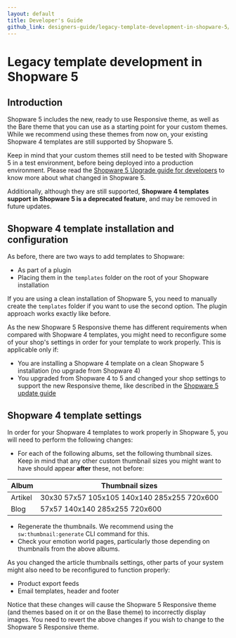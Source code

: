 ```yaml
---
layout: default
title: Developer's Guide
github_link: designers-guide/legacy-template-development-in-shopware-5/index.md
---
```

# Legacy template development in Shopware 5

## Introduction

Shopware 5 includes the new, ready to use Responsive theme, as well as the Bare theme that you can use as a starting point for your custom themes. While we recommend using these themes from now on, your existing Shopware 4 templates are still supported by Shopware 5.

Keep in mind that your custom themes still need to be tested with Shopware 5 in a test environment, before being deployed into a production environment. Please read the [Shopware 5 Upgrade guide for developers](/developers-guide/shopware-5-upgrade-guide-for-developers/) to know more about what changed in Shopware 5.

Additionally, although they are still supported, **Shopware 4 templates support in Shopware 5 is a deprecated feature**, and may be removed in future updates.

## Shopware 4 template installation and configuration

As before, there are two ways to add templates to Shopware:

* As part of a plugin
* Placing them in the `templates` folder on the root of your Shopware installation

If you are using a clean installation of Shopware 5, you need to manually create the `templates` folder if you want to use the second option. The plugin approach works exactly like before.

As the new Shopware 5 Responsive theme has different requirements when compared with Shopware 4 templates, you might need to reconfigure some of your shop's settings in order for your template to work properly. This is applicable only if:

* You are installing a Shopware 4 template on a clean Shopware 5 installation (no upgrade from Shopware 4)
* You upgraded from Shopware 4 to 5 and changed your shop settings to support the new Responsive theme, like described in the [Shopware 5 update guide](/update-guide/)

## Shopware 4 template settings

In order for your Shopware 4 templates to work properly in Shopware 5, you will need to perform the following changes:

- For each of the following albums, set the following thumbnail sizes. Keep in mind that any other custom thumbnail sizes you might want to have should appear **after** these, not before:

Album          | Thumbnail sizes
-------------- | ---------------------------------------------
Artikel        | 30x30 57x57 105x105 140x140 285x255 720x600
Blog           | 57x57 140x140 285x255 720x600

- Regenerate the thumbnails. We recommend using the `sw:thumbnail:generate` CLI command for this.
- Check your emotion world pages, particularly those depending on thumbnails from the above albums.

As you changed the article thumbnails settings, other parts of your system might also need to be reconfigured to function properly:
- Product export feeds
- Email templates, header and footer

Notice that these changes will cause the Shopware 5 Responsive theme (and themes based on it or on the Base theme) to incorrectly display images. You need to revert the above changes if you wish to change to the Shopware 5 Responsive theme.
